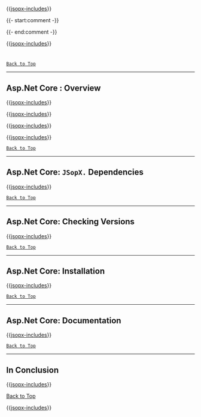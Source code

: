 ﻿{{[jsopx-includes](AllGlobal/Master/Includes/Sections/Technologies/AspNetCore/Header.md)}}

{{- start:comment -}}
<!-- START JSOPX NOVA DOCX HEADER
group: 'Technologies'
subGroup: 'Asp.Net Core'
isDraft: true
isProductionReady: true
toc: true
END JSOPX NOVA DOCX HEADER -->
{{- end:comment -}}

{{[jsopx-includes](AllGlobal/Master/Includes/Common/Draft-Notice.md)}}

#
[`Back to Top`](#table-of-contents)

---

## Asp.Net Core : Overview

{{[jsopx-includes](AllGlobal/Master/Includes/Sections/Technologies/AspNetCore/Overview.md)}}

{{[jsopx-includes](AllGlobal/Master/Includes/Common/Current-Phase.md)}}

{{[jsopx-includes](AllGlobal/Master/Includes/Sections/Technologies/AspNetCore/BodyContent.md)}}

{{[jsopx-includes](AllGlobal/Master/Includes/Common/Alerts-Current.md)}}



[`Back to Top`](#table-of-contents)

---

## Asp.Net Core: `JSopX.` Dependencies

{{[jsopx-includes](AllGlobal/Master/Includes/Sections/Technologies/AspNetCore/JsopxDependencies.md)}}



[`Back to Top`](#table-of-contents)

---

## Asp.Net Core: Checking Versions

{{[jsopx-includes](AllGlobal/Master/Includes/Sections/Technologies/AspNetCore/CheckingVersions.md)}}



[`Back to Top`](#table-of-contents)

---

## Asp.Net Core: Installation

{{[jsopx-includes](AllGlobal/Master/Includes/Sections/Technologies/AspNetCore/Installation.md)}}


[`Back to Top`](#table-of-contents)

---

## Asp.Net Core: Documentation

{{[jsopx-includes](AllGlobal/Master/Includes/Sections/Technologies/AspNetCore/Documentation.md)}}


[`Back to Top`](#table-of-contents)

---

## In Conclusion

{{[jsopx-includes](AllGlobal/Master/Includes/Sections/Technologies/AspNetCore/InConclusion.md)}}

[Back to Top](#table-of-contents)

{{[jsopx-includes](AllGlobal/Master/Includes/Layout/Footer.md)}}